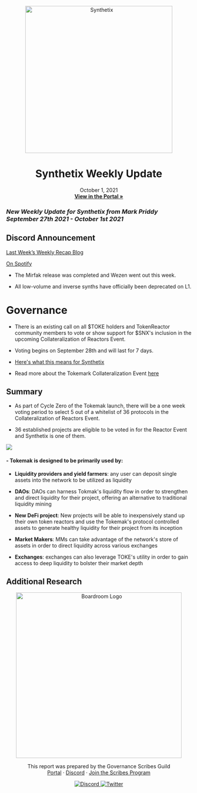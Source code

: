 <p align="center">
  <a href="http://app.boardroom.info/BanklessDAO">
    <img src="https://docs.synthetix.io/img/logos/synthetix_blue_logo.png" alt="Synthetix" width="400" />
  </a>
  <h1 align="center">Synthetix Weekly Update</h1>
  <p align="center">
    October 1, 2021
  <br />
  <a href="http://app.boardroom.info/BanklessDAO"><strong>View in the Portal »</strong></a>
  <br />
  </p>
</p>

### *New Weekly Update for Synthetix from Mark Priddy September 27th 2021 - October 1st 2021*

## Discord Announcement

[Last Week’s Weekly Recap Blog](https://snxweave.medium.com/snxweave-weekly-recap-3bfaa7ab3d81)

[On Spotify](https://open.spotify.com/episode/4GqOLzoZtEXlQO0jN25oNW)

- The Mirfak release was completed and Wezen went out this week.

- All low-volume and inverse synths have officially been deprecated on L1.






# Governance

- There is an existing call on all $TOKE holders and TokenReactor community members to vote or show support for $SNX's inclusion in the upcoming Collateralization of Reactors Event.

- Voting begins on September 28th and will last for 7 days.

- [Here's what this means for Synthetix](https://twitter.com/snxambassadors/status/1442539626724409357?s=20)

- Read more about the Tokemark Collateralization Event [here](https://medium.com/tokemak/c-o-r-e-collateralization-of-reactors-event-2a2d5b2f8e70)

## Summary

- As part of Cycle Zero of the Tokemak launch, there will be a one week voting period to select 5 out of a whitelist of 36 protocols in the Collateralization of Reactors Event.

- 36 established projects are eligible to be voted in for the Reactor Event and Synthetix is one of them.

<img src="https://pbs.twimg.com/media/FATt0lNWUAEDMO9?format=jpg&name=large">

#### - Tokemak is designed to be primarily used by:
 - **Liquidity providers and yield farmers**: any user can deposit single assets into the network to be utilized as liquidity
 
 - **DAOs**: DAOs can harness Tokmak's liquidity flow in order to strengthen and direct liquidity for their project, offering an alternative to traditional liquidity mining
 
 - **New DeFi project**: New projects will be able to inexpensively stand up their own token reactors and use the Tokemak's protocol controlled assets to generate healthy liquidity for their project from its inception
 
 - **Market Makers**: MMs can take advantage of the network's store of assets in order to direct liquidity across various exchanges

 - **Exchanges**: exchanges can also leverage TOKE's utility in order to gain access to deep liquidity to bolster their market depth

## Additional Research


<p align="center">
  <a href="http://app.boardroom.info/">
    <img src="https://i.ibb.co/PFcchnQ/boardroom.png" alt="Boardroom Logo" width="450" />
  </a>
</p>

<p align="center">
	This report was prepared by the Governance Scribes Guild
  <br />
  <a href="http://boardroom.info/">Portal</a>
  ·
  <a href="https://discord.com/invite/tgrTFg9">Discord</a>
  ·
  <a href="https://boardroom.mirror.xyz/JHrN8nVy_J4C7Xzj37zoyPANg0ZnNszhWy9YOZHC0lM">Join the Scribes Program</a>
</p>

<p align="center">
  <a href="https://discord.gg/CEZ8WfuK8s">
    <img src="https://img.shields.io/badge/Discord-Join-7289da?style=for-the-badge&logo=discord&logoColor=white" alt="Discord" />
  </a>
  <a href="https://twitter.com/boardroom_info">
    <img src="https://img.shields.io/badge/Twitter-Follow-1da1f2?style=for-the-badge&logo=twitter&logoColor=white" alt="Twitter" />
  </a>
</p>






